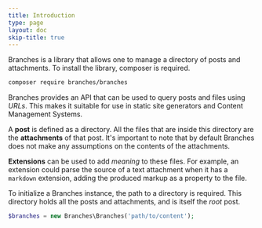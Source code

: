 ```yaml
---
title: Introduction
type: page
layout: doc
skip-title: true
---
```

Branches is a library that allows one to manage a directory of posts and attachments. 
To install the library, composer is required.

```bash
composer require branches/branches
```

Branches provides an API that can be used to query posts and files using _URLs_. 
This makes it suitable for use in static site generators and Content Management Systems.

A **post** is defined as a directory. All the files that are inside this directory are the **attachments** of
that post. It's important to note that by default Branches does not make any assumptions on the contents of the 
attachments. 

**Extensions** can be used to add _meaning_ to these files. For example, an extension could parse the 
source of a text attachment when it has a `markdown` extension, adding the produced markup as a property to the file.

To initialize a Branches instance, the path to a directory is required. This directory holds all the posts and 
attachments, and is itself the _root_ post.

```php
$branches = new Branches\Branches('path/to/content');
```
